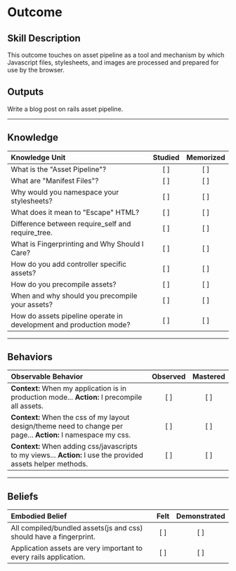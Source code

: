 # Outcome

Skill Description
----------
This outcome touches on asset pipeline as a tool and mechanism by which Javascript files, stylesheets, and images are processed and prepared for use by the browser.

Outputs
----------
Write a blog post on rails asset pipeline.


----------
## **Knowledge**


| Knowledge Unit   |      Studied      | Memorized |
|:-------------|:------------------:|:--------:|
| What is the "Asset Pipeline"? | [ ] | [ ]  |
| What are "Manifest Files"? | [ ] | [ ]  |
| Why would you namespace your stylesheets? | [ ] | [ ]  |
| What does it mean to "Escape" HTML? | [ ] | [ ]  |
| Difference between require_self and require_tree. | [ ] | [ ]  |
| What is Fingerprinting and Why Should I Care? | [ ] | [ ]  |
| How do you add controller specific assets? | [ ] | [ ]  |
| How do you precompile assets? | [ ] | [ ]  |
| When and why should you precompile your assets? | [ ] | [ ]  |
| How do assets pipeline operate in development and production mode? | [ ] | [ ]  |



----------


## **Behaviors**


| Observable Behavior   |      Observed      | Mastered |
|:-------------|:------------------:|:--------:|
| **Context:** When my application is in production mode... **Action:** I precompile all assets. | [ ] | [ ]  |
| **Context:** When the css of my layout design/theme need to change per page... **Action:** I namespace my css. | [ ] | [ ]  |
| **Context:** When adding css/javascripts to my views... **Action:** I use the provided assets helper methods. | [ ] | [ ]  |



----------


## **Beliefs**


| Embodied Belief   |      Felt      | Demonstrated |
|:-------------|:------------------:|:--------:|
| All compiled/bundled assets(js and css) should have a fingerprint. | [ ] | [ ]  |
| Application assets are very important to every rails application. | [ ] | [ ]  |
